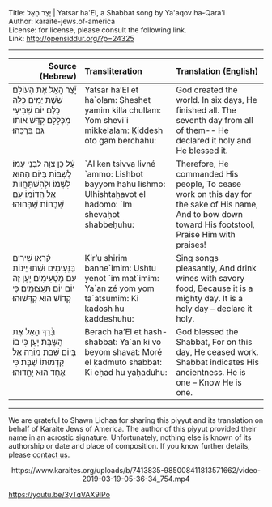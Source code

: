 <html>
<head></head>
<body>
Title: יָצַר הָאֵל | Yatsar ha'El, a Shabbat song by Ya'aqov ha-Qara'i<br />
Author: karaite-jews.of-america<br />
License: for license, please consult the following link.<br />
Link: <a href="http://opensiddur.org/?p=24325">http://opensiddur.org/?p=24325</a>
<p />
<hr />

<table style="width: 100%;margin-left: auto;margin-right: auto;" class="draggable">
<thead><tr><th id="x" style="text-align: right;">Source (Hebrew)</th><th style="text-align: left;">Transliteration</th><th style="text-align: left;">Translation (English)</th></tr></thead>
<tbody>
<tr><td style="vertical-align:top;" width="26%">
<div class="liturgy"><span lang="he">
<span class="acrostic">יָ֒</span>צַר הָאֵל אֶת הָעוֹלָם׃
 שֵׁשֶׁת יָמִים כִּלָּה כֻלָּם׃
יוֹם שְׁבִיעִי מִכְּלָלָם׃
קִדֵּשׁ אוֹתוֹ גַּם בֵּרְכָהוּ׃
</span></div></td>
 
<td style="vertical-align:top;" width="33%">
<div class="english">
Yatsar ha’El et ha`olam:
Sheshet yamim killa chullam:
Yom shevi`i mikkelalam:
Ḳiddesh oto gam berchahu:
</span></div></td>
 
<td style="vertical-align:top;" width="33%">
<div class="english">
God created the world.
In six days, He finished all.
The seventh day from all of them--
He declared it holy and He blessed it.
</div></td></tr>


<tr><td style="vertical-align:top;" width="26%">
<div class="liturgy"><span lang="he">
<span class="acrostic">עַ֒</span>ל כֵּן צִוָּה לִבְנֵי עַמּוֹ׃
לִשְׁבּוֹת בַּיּוֹם הַהוּא לִשְׁמוֹ׃
וּלְהִשְׁתַּחֲווֹת אֶל הֲדוֹמוֹ׃
עִם שְׁבָחוֹת שַׁבְּחוּהוּ׃
</span></div></td>
 
<td style="vertical-align:top;" width="33%">
<div class="english">
`Al ken tsivva livné `ammo:
Lishbot bayyom hahu lishmo:
Ulhishtaḥavot el hadomo:
`Im shevaḥot shabbeḥuhu:
</span></div></td>
 
<td style="vertical-align:top;" width="33%">
<div class="english">
Therefore, He commanded His people,
To cease work on this day for the sake of His name,
And to bow down toward His footstool,
Praise Him with praises!
</div></td></tr>


<tr><td style="vertical-align:top;" width="26%">
<div class="liturgy"><span lang="he">
<span class="acrostic">קִ֒</span>רְאוּ שִׁירִים בַּנְּעִימִים׃
וּשְׁתוּ יֵינוֹת עִם מַטְעִימִים׃
יַעַן זֶה יוֹם יוֹם תַּעֲצוּמִים׃
כִּי קָדוֹשׁ הוּא קַדְּשׁוּהוּ׃
</span></div></td>
 
<td style="vertical-align:top;" width="33%">
<div class="english">
Ḳir’u shirim banne`imim:
Ushtu yenot `im mat`imim:
Ya`an zé yom yom ta`atsumim:
Ki ḳadosh hu ḳaddeshuhu:
</span></div></td>
 
<td style="vertical-align:top;" width="33%">
<div class="english">
Sing songs pleasantly,
And drink wines with savory food,
Because it is a mighty day.
It is a holy day – declare it holy.
</div></td></tr>


<tr><td style="vertical-align:top;" width="26%">
<div class="liturgy"><span lang="he">
<span class="acrostic">בֵּ֒</span>רַךְ הָאֵל אֶת הַשַּׁבָּת׃
יַעַן כִּי בוֹ בְּיוֹם שָׁבַת׃
מוֹרֶה אֶל קַדְמוּתוֹ שַׁבָּת׃
כִּי אֶחָד הוּא יַחֲדוּהוּ׃
</span></div></td>
 
<td style="vertical-align:top;" width="33%">
<div class="english">
Berach ha’El et hash-shabbat:
Ya`an ki vo beyom shavat:
Moré el ḳadmuto shabbat:
Ki eḥad hu yaḥaduhu:
</span></div></td>
 
<td style="vertical-align:top;" width="33%">
<div class="english">
God blessed the Shabbat,
For on this day, He ceased work.
Shabbat indicates His ancientness.
He is one – Know He is one.
</div></td></tr>
</tbody></table>

<hr />

We are grateful to Shawn Lichaa for sharing this piyyut and its translation on behalf of Karaite Jews of America. The author of this piyyut provided their name in an acrostic signature. Unfortunately, nothing else is known of its authorship or date and place of composition. If you know further details, please <a href="https://opensiddur.org/contact/">contact us</a>.

<center>
https://www.karaites.org/uploads/b/7413835-985008411813571662/video-2019-03-19-05-36-34_754.mp4
</center>

https://youtu.be/3yTqVAX9IPo

</body>
</html>